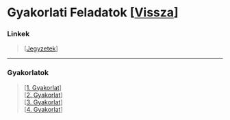 # Gyakorlati Feladatok [[Vissza]()]

### Linkek
> [[Jegyzetek](https://www.uni-miskolc.hu/~matip/grafika/)]
----
### Gyakorlatok
> [[1. Gyakorlat]()]\
> [[2. Gyakorlat]()]\
> [[3. Gyakorlat]()]\
> [[4. Gyakorlat]()]